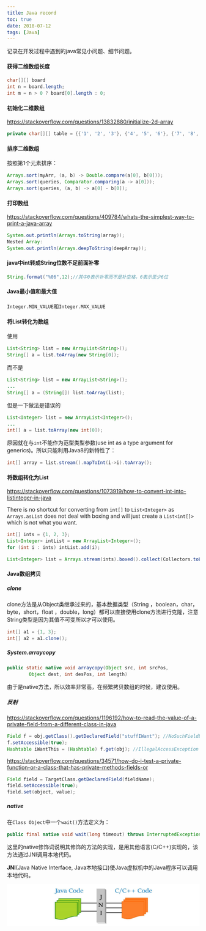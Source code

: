 ```yaml
---
title: Java record
toc: true
date: 2018-07-12
tags: [Java]
---
```



记录在开发过程中遇到的java常见小问题、细节问题。

#### 获得二维数组长度

```Java
char[][] board
int n = board.length;
int m = n > 0 ? board[0].length : 0;
```


#### 初始化二维数组

https://stackoverflow.com/questions/13832880/initialize-2d-array


```Java
private char[][] table = {{'1', '2', '3'}, {'4', '5', '6'}, {'7', '8', '9'}};
```

#### 排序二维数组

按照第1个元素排序：

```Java
Arrays.sort(myArr, (a, b) -> Double.compare(a[0], b[0]));
Arrays.sort(queries, Comparator.comparing(a -> a[0]));
Arrays.sort(queries, (a, b) -> a[0] - b[0]);
```

#### 打印数组

https://stackoverflow.com/questions/409784/whats-the-simplest-way-to-print-a-java-array

```Java
System.out.println(Arrays.toString(array));
Nested Array:
System.out.println(Arrays.deepToString(deepArray));
```

#### java中int转成String位数不足前面补零

```Java
String.format("%06",12);//其中0表示补零而不是补空格，6表示至少6位  
```

#### Java最小值和最大值

`Integer.MIN_VALUE`和`Integer.MAX_VALUE`

#### 将List转化为数组

使用

```Java
List<String> list = new ArrayList<String>();
String[] a = list.toArray(new String[0]);
```

而不是

```Java
List<String> list = new ArrayList<String>();
...
String[] a = (String[]) list.toArray(list);
```

但是一下做法是错误的

```Java
List<Integer> list = new ArrayList<Integer>();
...
int[] a = list.toArray(new int[0]);
```
原因就在与`int`不能作为范型类型参数(use int as a type argument for generics)。所以只能利用Java8的新特性了：

```Java
int[] array = list.stream().mapToInt(i->i).toArray();
```


#### 将数组转化为List
https://stackoverflow.com/questions/1073919/how-to-convert-int-into-listinteger-in-java


There is no shortcut for converting from `int[]` to `List<Integer>` as `Arrays.asList` does not deal with boxing and will just create a `List<int[]>` which is not what you want. 

```java
int[] ints = {1, 2, 3};
List<Integer> intList = new ArrayList<Integer>();
for (int i : ints) intList.add(i);
```


```Java
List<Integer> list = Arrays.stream(ints).boxed().collect(Collectors.toList());
```


#### Java数组拷贝

##### clone

clone方法是从Object类继承过来的，基本数据类型（String ，boolean，char，byte，short，float ，double，long）都可以直接使用clone方法进行克隆，注意String类型是因为其值不可变所以才可以使用。

```Java
int[] a1 = {1, 3};
int[] a2 = a1.clone();
```


##### System.arraycopy

```Java
public static native void arraycopy(Object src, int srcPos, 
        Object dest, int desPos, int length)
```

由于是native方法，所以效率非常高，在频繁拷贝数组的时候，建议使用。

##### 反射

https://stackoverflow.com/questions/1196192/how-to-read-the-value-of-a-private-field-from-a-different-class-in-java

```java
Field f = obj.getClass().getDeclaredField("stuffIWant"); //NoSuchFieldException
f.setAccessible(true);
Hashtable iWantThis = (Hashtable) f.get(obj); //IllegalAccessException
```

https://stackoverflow.com/questions/34571/how-do-i-test-a-private-function-or-a-class-that-has-private-methods-fields-or

```java
Field field = TargetClass.getDeclaredField(fieldName);
field.setAccessible(true);
field.set(object, value);
```


##### native

在`Class Object`中一个`wait()`方法定义为：

```Java
public final native void wait(long timeout) throws InterruptedException;
```

这里的native修饰词说明其修饰的方法的实现，是用其他语言(C/C++)实现的，该方法通过JNI调用本地代码。


**JNI**(Java Native Interface, Java本地接口)使Java虚拟机中的Java程序可以调用本地代码。

![JNI](figures/JNI.png)
